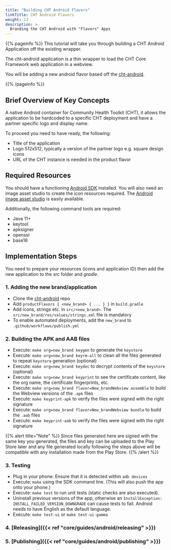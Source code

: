 ```yaml
---
title: "Building CHT Android Flavors"
linkTitle: CHT Android Flavors
weight: 13
description: >
  Branding the CHT Android with "Flavors" Apps
---
```


{{% pageinfo %}}
This tutorial will take you through building a CHT Android Application off the existing wrapper.

The cht-android application is a thin wrapper to load the CHT Core Framework web application in a webview.

You will be adding a new android flavor based off the [cht-android](https://github.com/medic/cht-android).

{{% /pageinfo %}}

## Brief Overview of Key Concepts

A native Android container for Community Health Toolkit (CHT), it allows the application to be hardcoded to a specific CHT deployment and have a partner specific logo and display name.

To proceed you need to have ready, the following:

- Title of the application
- Logo 512x512, typically a version of the partner logo e.g. square design icons
- URL of the CHT instance is needed in the product flavor

## Required Resources

You should have a functioning [Android SDK](https://developer.android.com/studio/releases/platform-tools) installed. You will also need an image asset studio to create the icon resources required. The [Android image asset studio](https://developer.android.com/studio/write/image-asset-studio) is easily available.

Additionally, the following command tools are required:
- Java 11+
- keytool
- apksigner
- openssl
- base16

## Implementation Steps

You need to prepare your resources (icons and application ID) then add the new application to the *src* folder and *gradle*.

### 1. Adding the new brand/application

- Clone the [cht-android](https://github.com/medic/cht-android) repo
- Add `productFlavors { <new_brand> { ... } }` in `build.gradle`
- Add icons, strings etc. in `src/<new_brand>`. The `src/new_brand/res/values/strings.xml` file is mandatory
- To enable automated deployments, add the `new_brand` to `.github/workflows/publish.yml`

### 2. Building the APK and AAB files

- Execute: `make org=new_brand keygen` to generate the `keystore`
- Execute: `make org=new_brand keyrm-all` to clean all the files generated to repeat `keystore` generation (optional) 
- Execute: `make org=new_brand keydec` to decrypt contents of the `keystore` (optional) 
- Execute: `make org=new_brand keyprint` to see the certificate content, like the org name, the certificate fingerprints, etc.
- Execute: `make org=new_brand flavor=New_brandWebview assemble` to build the Webview versions of the `.apk` files
- Execute: `make keyprint-apk` to verify the files were signed with the right signature
- Execute: `make org=new_brand flavor=New_brandWebview bundle` to build the `.aab` files
- Execute: `make keyprint-aab` to verify the files were signed with the right signature

{{% alert title="Note" %}} Since files generated here are signed with the same key you generated, the files and key can be uploaded to the Play Store later and any file generated locally following the steps above will be compatible with any installation made from the Play Store. {{% /alert %}}

### 3. Testing

- Plug in your phone. Ensure that it is detected within `adb devices`
- Execute: `make` using the SDK command line. (This will also push the app onto your phone.)
- Execute: `make test` to run unit tests (static checks are also executed).
- Uninstall previous versions of the app, otherwise an `InstallException: INSTALL_FAILED_VERSION_DOWNGRADE` can cause tests to fail. Android needs to have English as the default language.
- Execute: `make test-ui` or `make test-ui-gamma`

### 4. [Releasing]({{< ref "core/guides/android/releasing" >}})

### 5. [Publishing]({{< ref "core/guides/android/publishing" >}})
